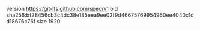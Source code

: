 version https://git-lfs.github.com/spec/v1
oid sha256:bf28456cb3c4dc38e185eea9ee02f9d46675769954960ee4040c1dd18676c76f
size 1920
